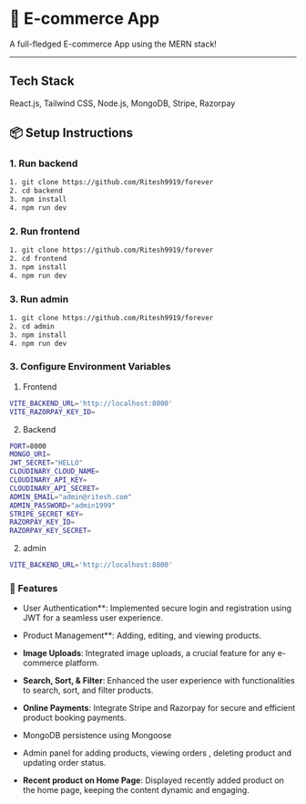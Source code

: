 # 🎉 E-commerce App

A full-fledged E-commerce App using the MERN stack!

---

## Tech Stack

React.js, Tailwind CSS, Node.js, MongoDB, Stripe, Razorpay


## 📦 Setup Instructions

### 1. Run backend

```bash
1. git clone https://github.com/Ritesh9919/forever
2. cd backend
3. npm install
4. npm run dev
```

### 2. Run frontend

```bash
1. git clone https://github.com/Ritesh9919/forever
2. cd frontend
3. npm install
4. npm run dev
```

### 3. Run admin

```bash
1. git clone https://github.com/Ritesh9919/forever
2. cd admin
3. npm install
4. npm run dev
```

### 3. Configure Environment Variables

1. Frontend

```bash
VITE_BACKEND_URL='http://localhost:8000'
VITE_RAZORPAY_KEY_ID=
```

2. Backend

```bash
PORT=8000
MONGO_URI=
JWT_SECRET="HELLO"
CLOUDINARY_CLOUD_NAME=
CLOUDINARY_API_KEY=
CLOUDINARY_API_SECRET=
ADMIN_EMAIL="admin@ritesh.com"
ADMIN_PASSWORD="admin1999"
STRIPE_SECRET_KEY=
RAZORPAY_KEY_ID=
RAZORPAY_KEY_SECRET=
```

2. admin

```bash
VITE_BACKEND_URL='http://localhost:8000'
```


### 🚀 Features

- User Authentication\*\*: Implemented secure login and registration using JWT for a seamless user experience.

- Product Management\*\*: Adding, editing, and viewing products. 

- **Image Uploads**: Integrated image uploads, a crucial feature for any e-commerce platform.

- **Search, Sort, & Filter**: Enhanced the user experience with functionalities to search, sort, and filter products.

- **Online Payments**: Integrate Stripe and Razorpay for secure and efficient product booking payments.

- MongoDB persistence using Mongoose
- Admin panel for adding products, viewing orders , deleting product and updating order status.
- **Recent product on Home Page**: Displayed recently added product on the home page, keeping the content dynamic and engaging.
